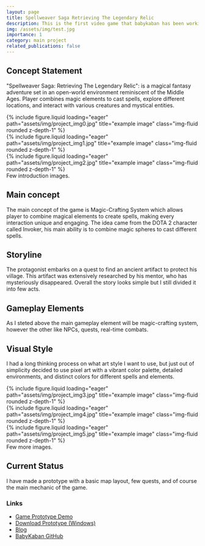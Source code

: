 ```yaml
---
layout: page
title: Spellweaver Saga Retrieving The Legendary Relic
description: This is the first video game that babykaban has been working on.
img: /assets/img/test.jpg
importance: 1
category: main project
related_publications: false
---
```


## Concept Statement
"Spellweaver Saga: Retrieving The Legendary Relic": is a magical fantasy adventure set in an open-world 
environment reminiscent of the Middle Ages. Player combines magic elements to cast spells, explore 
different locations, and interact with various creatures and mystical entities.

<div class="row">
    <div class="col-sm mt-3 mt-md-0">
        {% include figure.liquid loading="eager" path="assets/img/project_img0.jpg" title="example image" class="img-fluid rounded z-depth-1" %}
    </div>
    <div class="col-sm mt-3 mt-md-0">
        {% include figure.liquid loading="eager" path="assets/img/project_img1.jpg" title="example image" class="img-fluid rounded z-depth-1" %}
    </div>
    <div class="col-sm mt-3 mt-md-0">
        {% include figure.liquid loading="eager" path="assets/img/project_img2.jpg" title="example image" class="img-fluid rounded z-depth-1" %}
    </div>
</div>
<div class="caption">
    Few introduction images.
</div>

## Main concept
The main concept of the game is Magic-Crafting System which allows player to combine magical elements to create spells, 
making every interaction unique and engaging. The idea came from the DOTA 2 character called Invoker, his main ability is
to combine magic spheres to cast different spells. 

## Storyline
The protagonist embarks on a quest to find an ancient artifact to protect his village. This artifact was extensively 
researched by his mentor, who has mysteriously disappeared. Overall the story looks simple but I still divided it into few acts.

## Gameplay Elements
As I steted above the main gameplay element will be magic-crafting system, however the other like NPCs, quests, real-time combats.

## Visual Style
I had a long thinking process on what art style I want to use, but just out of simplicity decided to use pixel art with a vibrant 
color palette, detailed environments, and distinct colors for different spells and elements.

<div class="row">
    <div class="col-sm mt-3 mt-md-0">
        {% include figure.liquid loading="eager" path="assets/img/project_img3.jpg" title="example image" class="img-fluid rounded z-depth-1" %}
    </div>
    <div class="col-sm mt-3 mt-md-0">
        {% include figure.liquid loading="eager" path="assets/img/project_img4.jpg" title="example image" class="img-fluid rounded z-depth-1" %}
    </div>
    <div class="col-sm mt-3 mt-md-0">
        {% include figure.liquid loading="eager" path="assets/img/project_img5.jpg" title="example image" class="img-fluid rounded z-depth-1" %}
    </div>
</div>
<div class="caption">
    Few more images.
</div>

## Current Status
I have made a prototype with a basic map layout, few quests, and of course the main mechanic of the game.

### Links
- [Game Prototype Demo](https://www.youtube.com/watch?v=7211-m05OSI)
- [Download Prototype (Windows)](https://www.dropbox.com/scl/fi/o19hvrn03cid64rf7k1xb/game.rar)
- [Blog](/blog/)
- [BabyKaban GitHub](https://github.com/babykaban)
